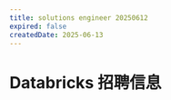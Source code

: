 ```yaml
---
title: solutions engineer 20250612
expired: false
createdDate: 2025-06-13
---
```


# Databricks 招聘信息

<JobPostingTable job-posting-json-path="databricks/data/solutions-engineer-20250612.json" />
